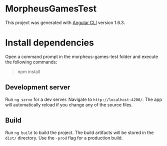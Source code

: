 # MorpheusGamesTest

This project was generated with [Angular CLI](https://github.com/angular/angular-cli) version 1.6.3.

# Install dependencies

Open a command prompt in the morpheus-games-test folder and execute the following commands:

> npm install

## Development server

Run `ng serve` for a dev server. Navigate to `http://localhost:4200/`. The app will automatically reload if you change any of the source files.

## Build

Run `ng build` to build the project. The build artifacts will be stored in the `dist/` directory. Use the `-prod` flag for a production build.
